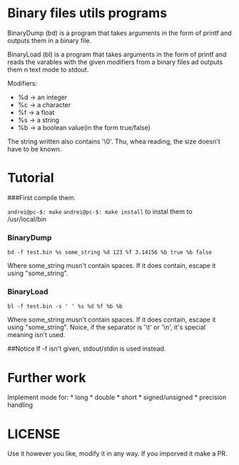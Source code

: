 Binary files utils programs
===========================

BinaryDump (bd) is a program that takes
arguments in the form of printf and outputs
them in a binary file.

BinaryLoad (bl) is a program that takes
arguments in the form of printf and reads
the varables with the given modifiers from
a binary files ad outputs them n text mode to
stdout.

Modifiers:
* %d -> an integer
* %c ->  a character
* %f -> a float
* %s ->  a string
* %b -> a boolean value(in the form true/false)

The string written also contains '\0'.
Thu, whea reading, the size doesn't have
to be known.

Tutorial
========

###First compile them.

`andrei@pc-$: make`
`andrei@pc-$: make install` to instal them
to /usr/local/bin

### BinaryDump

`bd -f test.bin %s some_string %d 123 %f 3.14156 %b true %b false`

Where some_string musn't contain spaces. If it does contain,
escape it using "some_string".

### BinaryLoad

`bl -f test.bin -s ' ' %s %d %f %b %b`

Where some_string musn't contain spaces. If it does contain,
escape it using "some_string". Noice, if the separator is '\t' or
'\n', it's special meaning isn't used.


##Notice
If -f isn't given, stdout/stdin is used instead.

Further work
============

Implement mode for:
	* long
	* double
	* short
	* signed/unsigned
	* precision handling

LICENSE
=======

Use it however you like, modify it in any way.
If you imporved it make a PR.
